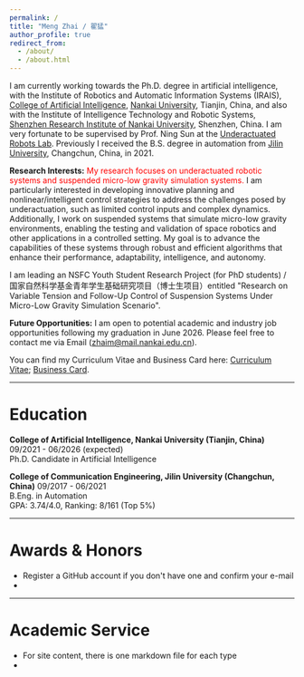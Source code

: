```yaml
---
permalink: /
title: "Meng Zhai / 翟猛"
author_profile: true
redirect_from: 
  - /about/
  - /about.html
---
```


I am currently working towards the Ph.D. degree in artificial intelligence, with the Institute of Robotics and Automatic Information Systems (IRAIS), [College of Artificial Intelligence](https://ai.nankai.edu.cn/), [Nankai University](https://www.nankai.edu.cn/main.htm), Tianjin, China, and also with the Institute of Intelligence Technology and Robotic Systems, [Shenzhen Research Institute of Nankai University](https://nkszri.nankai.edu.cn/), Shenzhen, China. I am very fortunate to be supervised by Prof. Ning Sun at the [Underactuated Robots Lab](https://url.nankai.edu.cn/). Previously I received the B.S. degree in automation from [Jilin University](https://www.jlu.edu.cn/), Changchun, China, in 2021.

**Research Interests:** <span style="color: red;">My research focuses on underactuated robotic systems and suspended micro-low gravity simulation systems.</span> I am particularly interested in developing innovative planning and nonlinear/intelligent control strategies to address the challenges posed by underactuation, such as limited control inputs and complex dynamics. Additionally, I work on suspended systems that simulate micro-low gravity environments, enabling the testing and validation of space robotics and other applications in a controlled setting. My goal is to advance the capabilities of these systems through robust and efficient algorithms that enhance their performance, adaptability, intelligence, and autonomy.

I am leading an NSFC Youth Student Research Project (for PhD students) / 国家自然科学基金青年学生基础研究项目（博士生项目）entitled "Research on Variable Tension and Follow-Up Control of Suspension Systems Under Micro-Low Gravity Simulation Scenario".

**Future Opportunities:** I am open to potential academic and industry job opportunities following my graduation in June 2026. Please feel free to contact me via Email (zhaim@mail.nankai.edu.cn).

You can find my Curriculum Vitae and Business Card here: [Curriculum Vitae](../assets/Curriculum_Vitae.pdf); [Business Card](../files/Business_Card.jpg).

--------
# Education
**College of Artificial Intelligence, Nankai University (Tianjin, China)**   09/2021 - 06/2026 (expected)   
Ph.D. Candidate in Artificial Intelligence

**College of Communication Engineering, Jilin University (Changchun, China)**   09/2017 - 06/2021   
B.Eng. in Automation   
GPA: 3.74/4.0, Ranking: 8/161 (Top 5%)

--------
# Awards & Honors
- Register a GitHub account if you don't have one and confirm your e-mail
- 


--------
# Academic Service
- For site content, there is one markdown file for each type
- 


